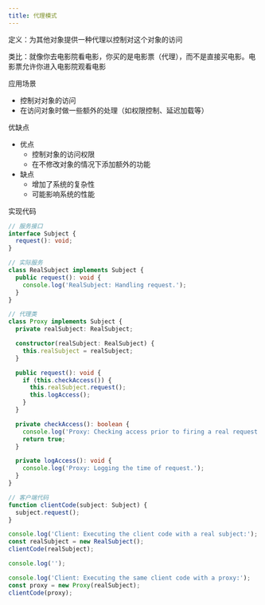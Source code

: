 ```yaml
---
title: 代理模式
---
```

定义：为其他对象提供一种代理以控制对这个对象的访问

类比：就像你去电影院看电影，你买的是电影票（代理），而不是直接买电影。电影票允许你进入电影院观看电影

应用场景

- 控制对对象的访问
- 在访问对象时做一些额外的处理（如权限控制、延迟加载等）

优缺点

- 优点
    - 控制对象的访问权限
    - 在不修改对象的情况下添加额外的功能
- 缺点
    - 增加了系统的复杂性
    - 可能影响系统的性能

实现代码

```ts
// 服务接口
interface Subject {
  request(): void;
}

// 实际服务
class RealSubject implements Subject {
  public request(): void {
    console.log('RealSubject: Handling request.');
  }
}

// 代理类
class Proxy implements Subject {
  private realSubject: RealSubject;

  constructor(realSubject: RealSubject) {
    this.realSubject = realSubject;
  }

  public request(): void {
    if (this.checkAccess()) {
      this.realSubject.request();
      this.logAccess();
    }
  }

  private checkAccess(): boolean {
    console.log('Proxy: Checking access prior to firing a real request.');
    return true;
  }

  private logAccess(): void {
    console.log('Proxy: Logging the time of request.');
  }
}

// 客户端代码
function clientCode(subject: Subject) {
  subject.request();
}

console.log('Client: Executing the client code with a real subject:');
const realSubject = new RealSubject();
clientCode(realSubject);

console.log('');

console.log('Client: Executing the same client code with a proxy:');
const proxy = new Proxy(realSubject);
clientCode(proxy);
```
